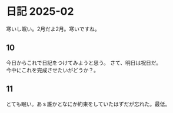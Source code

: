 # 日記 2025-02
寒いし眠い。2月だよ2月。寒いですね。
## 10
今日からこれで日記をつけてみようと思う。
さて、明日は祝日だ。  
今中にこれを完成させたいがどうか？。
## 11
とても眠い。あｓ誰かとなにか約束をしていたはずだが忘れた。最低。
<!--stackedit_data:
eyJoaXN0b3J5IjpbMTk0MDExMTA5NCwtMTQxNjIxMDk3OCw3ND
gwMjUzODldfQ==
-->